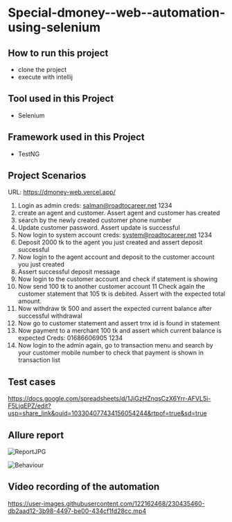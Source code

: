 # Special-dmoney--web--automation-using-selenium

## How to run this project
- clone the project
- execute with intellij

## Tool used in this Project
- Selenium

## Framework used in this Project
- TestNG

## Project Scenarios

URL: https://dmoney-web.vercel.app/ 

1. Login as admin
creds: salman@roadtocareer.net 1234 
2. create an agent and customer. Assert agent and customer has created 
3. search by the newly created customer phone number 
4. Update customer password. Assert update is successful 
5. Now login to system account
creds: system@roadtocareer.net 1234 
6. Deposit 2000 tk to the agent you just created and assert deposit successful 
7. Now login to the agent account and deposit to the customer account you just created 
8. Assert successful deposit message 
9. Now login to the customer account and check if statement is showing 
10. Now send 100 tk to another customer account 
11 Check again the customer statement that 105 tk is debited. Assert with the expected total amount. 
12. Now withdraw tk 500 and assert the expected current balance after successful withdrawal 
13. Now go to customer statement and assert trnx id is found in statement 
14. Now payment to a merchant 100 tk and assert which current balance is expected
Creds: 01686606905 1234
15. Now login to the admin again, go to transaction menu and search by your customer mobile number to check that payment is shown in transaction list

## Test cases
https://docs.google.com/spreadsheets/d/1JiGzHZnqsCzX6Yrr-AFVL5i-F5LjqEPZ/edit?usp=share_link&ouid=103304077434156054244&rtpof=true&sd=true

## Allure report

![ReportJPG](https://user-images.githubusercontent.com/122162468/230754616-a91e83a6-8ec1-4ed6-8438-3c893045cb8d.JPG)

![Behaviour](https://user-images.githubusercontent.com/122162468/230754619-94ec434c-bf41-4f02-9ecf-d0d55f2ba54f.JPG)

## Video recording of the automation

https://user-images.githubusercontent.com/122162468/230435460-db2aad12-3b98-4497-be00-434cf1fd28cc.mp4



